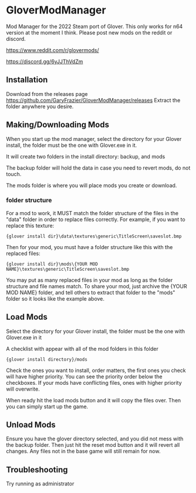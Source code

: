 
# GloverModManager

Mod Manager for the 2022 Steam port of Glover. This only works for n64 version at the moment I think.
Please post new mods on the reddit or discord.

https://www.reddit.com/r/glovermods/

https://discord.gg/6yJJThVdZm

## Installation
Download from the releases page https://github.com/GaryFrazier/GloverModManager/releases
Extract the folder anywhere you desire.

## Making/Downloading Mods
When you start up the mod manager, select the directory for your Glover install, the folder must be the one with Glover.exe in it.

 It will create two folders in the install directory: backup, and mods
 
 The backup folder will hold the data in case you need to revert mods, do not touch.
 
 The mods folder is where you will place mods you create or download.

### folder structure
For a mod to work, it MUST match the folder structure of the files in the "data" folder in order to replace files correctly. For example, if you want to replace this texture:

    {glover install dir}\data\textures\generic\TitleScreen\saveslot.bmp

Then for your mod, you must have a folder structure like this with the replaced files:

    {glover install dir}\mods\{YOUR MOD NAME}\textures\generic\TitleScreen\saveslot.bmp
You may put as many replaced files in your mod as long as the folder structure and file names match. To share your mod, just archive the {YOUR MOD NAME} folder, and tell others to extract that folder to the "mods" folder so it looks like the example above.

## Load Mods
Select the directory for your Glover install, the folder must be the one with Glover.exe in it

A checklist with appear with all of the mod folders in this folder

	{glover install directory}/mods 
Check the ones you want to install, order matters, the first ones you check will have higher priority. You can see the priority order below the checkboxes. If your mods have conflicting files, ones with higher priority will overwrite.

When ready hit the load mods button and it will copy the files over. Then you can simply  start up the game.


## Unload Mods
Ensure you have the glover directory selected, and you did not mess with the backup folder. Then just hit the reset mod button and it will revert all changes. Any files not in the base game will still remain for now.

## Troubleshooting
Try running as administrator

